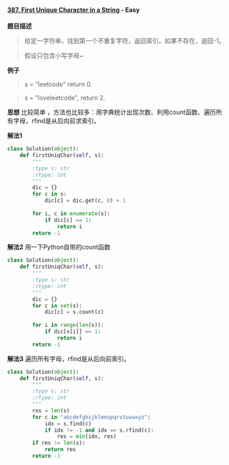 #### [387. First Unique Character in a String](https://leetcode.com/problems/first-unique-character-in-a-string/) - Easy
**题目描述**
> 给定一字符串，找到第一个不重复字符，返回索引。如果不存在，返回-1。

> 假设只包含小写字母~

**例子**
> s = "leetcode"
return 0.

>s = "loveleetcode",
return 2.

**思想**
比较简单 ，方法也比较多：用字典统计出现次数、利用count函数、遍历所有字母，rfind是从后向前求索引。

**解法1**
```python
class Solution(object):
    def firstUniqChar(self, s):
        """
        :type s: str
        :rtype: int
        """
        dic = {}
        for c in s:
            dic[c] = dic.get(c, 0) + 1
        
        for i, c in enumerate(s):
            if dic[c] == 1:
                return i
        return -1
```
**解法2**
用一下Python自带的count函数
```python
class Solution(object):
    def firstUniqChar(self, s):
        """
        :type s: str
        :rtype: int
        """
        dic = {}
        for c in set(s):
            dic[c] = s.count(c)
        
        for i in range(len(s)):
            if dic[s[i]] == 1:
                return i
        return -1
```
**解法3**
遍历所有字母，rfind是从后向前索引。
```python
class Solution(object):
    def firstUniqChar(self, s):
        """
        :type s: str
        :rtype: int
        """
        res = len(s)
        for c in "abcdefghijklmnopqrstuvwxyz":
            idx = s.find(c)
            if idx != -1 and idx == s.rfind(c):
                res = min(idx, res)
        if res != len(s):
            return res
        return -1
```